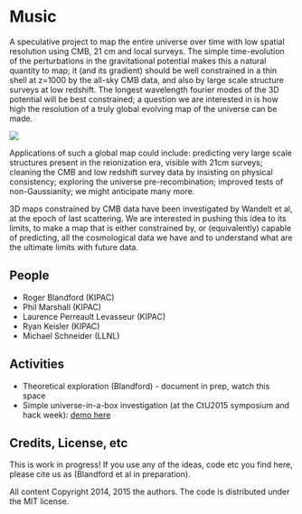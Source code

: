 # Music

A speculative project to map the entire universe over time with low spatial resolution using CMB, 21 cm and local surveys. The simple time-evolution of the perturbations in the gravitational potential makes this a natural quantity to map; it (and its gradient) should be well constrained in a thin shell at z=1000 by the all-sky CMB data, and also by large scale structure surveys at low redshift. The longest wavelength fourier modes of the 3D potential will be best constrained; a question we are interested in is how high the resolution of a truly global evolving map of the universe can be made.

![](https://github.com/rogerblandford/Music/raw/master/fig1.jpg)

Applications of such a global map could include: predicting very large scale structures present in the reionization era, visible with 21cm surveys; cleaning the CMB and low redshift survey data by insisting on physical consistency; exploring the universe pre-recombination; improved tests of non-Gaussianity; we might anticipate many more.

3D maps constrained by CMB data have been investigated by Wandelt et al, at the epoch of last scattering. We are interested in pushing this idea to its limits, to make a map that is either constrained by, or (equivalently) capable of predicting, all the cosmological data we have and to understand what are the ultimate limits with future data.

## People

* Roger Blandford (KIPAC)
* Phil Marshall (KIPAC)
* Laurence Perreault Levasseur (KIPAC)
* Ryan Keisler (KIPAC)
* Michael Schneider (LLNL)

## Activities

* Theoretical exploration (Blandford) - document in prep, watch this space
* Simple universe-in-a-box investigation (at the CtU2015 symposium and hack week): [demo here](http://nbviewer.ipython.org/github/rkeisler/Music/blob/master/Beatbox_Demo.ipynb)

## Credits, License, etc

This is work in progress! If you use any of the ideas, code etc you find here, please cite us as (Blandford et al in preparation). 

All content Copyright 2014, 2015 the authors. The code is distributed under the MIT license.
